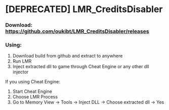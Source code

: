 # [DEPRECATED] LMR_CreditsDisabler

### Download: https://github.com/oukibt/LMR_CreditsDisabler/releases

### Using:
1. Download build from github and extract to anywhere
2. Run LMR
3. Inject extracted dll to game through Cheat Engine or any other dll injector

  If you using Cheat Engine:
  1. Start Cheat Engine
  2. Choose LMR Process
  3. Go to Memory View -> Tools -> Inject DLL -> Choose extracted dll -> Yes
